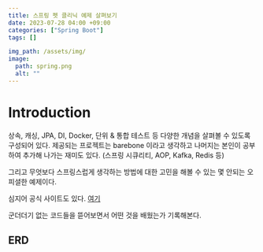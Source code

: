 ```yaml
---
title: 스프링 펫 클리닉 예제 살펴보기
date: 2023-07-28 04:00 +09:00
categories: ["Spring Boot"]
tags: []

img_path: /assets/img/
image:
  path: spring.png
  alt: ""
---
```


# Introduction

상속, 캐싱, JPA, DI, Docker, 단위 & 통합 테스트 등 다양한 개념을 살펴볼 수 있도록 구성되어 있다. 
제공되는 프로젝트는 barebone 이라고 생각하고 나머지는 본인이 공부하여 추가해 나가는 재미도 있다. (스프링 시큐리티, AOP, Kafka, Redis 등)

그리고 무엇보다 스프링스럽게 생각하는 방법에 대한 고민을 해볼 수 있는 몇 안되는 오피셜한 예제이다. 

심지어 공식 사이트도 있다. [여기](https://spring-petclinic.github.io/) 

군더더기 없는 코드들을 뜯어보면서 어떤 것을 배웠는가 기록해본다.

## ERD

